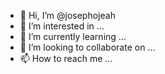 - 👋 Hi, I’m @josephojeah
- 👀 I’m interested in ...
- 🌱 I’m currently learning ...
- 💞️ I’m looking to collaborate on ...
- 📫 How to reach me ...

<!---
josephojeah/josephojeah is a ✨ special ✨ repository because its `README.md` (this file) appears on your GitHub profile.
You can click the Preview link to take a look at your changes.
--->
